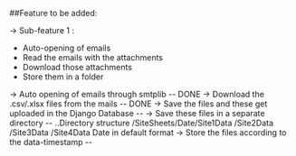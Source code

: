 ##Feature to be added:

-> Sub-feature 1 : 

 - Auto-opening of emails
 - Read the emails with the attachments
 - Download those attachments 
 - Store them in a folder

-> Auto opening of emails through smtplib  -- DONE
-> Download the .csv/.xlsx files from the mails -- DONE
-> Save the files and these get uploaded in the Django Database -- 
-> Save these files in a separate directory -- 
    ..Directory structure
    /SiteSheets/Date/Site1Data
                    /Site2Data
                    /Site3Data
                    /Site4Data
                Date in default format
-> Store the files according to the data-timestamp -- 



